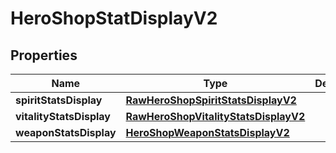 
# HeroShopStatDisplayV2

## Properties
Name | Type | Description | Notes
------------ | ------------- | ------------- | -------------
**spiritStatsDisplay** | [**RawHeroShopSpiritStatsDisplayV2**](RawHeroShopSpiritStatsDisplayV2.md) |  | 
**vitalityStatsDisplay** | [**RawHeroShopVitalityStatsDisplayV2**](RawHeroShopVitalityStatsDisplayV2.md) |  | 
**weaponStatsDisplay** | [**HeroShopWeaponStatsDisplayV2**](HeroShopWeaponStatsDisplayV2.md) |  | 



